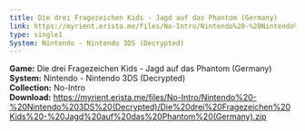 ```yaml
---
title: Die drei Fragezeichen Kids - Jagd auf das Phantom (Germany)
link: https://myrient.erista.me/files/No-Intro/Nintendo%20-%20Nintendo%203DS%20(Decrypted)/Die%20drei%20Fragezeichen%20Kids%20-%20Jagd%20auf%20das%20Phantom%20(Germany).zip
type: single1
System: Nintendo - Nintendo 3DS (Decrypted)
---
```

<b>Game:</b> Die drei Fragezeichen Kids - Jagd auf das Phantom (Germany)<br>
<b>System:</b> Nintendo - Nintendo 3DS (Decrypted)<br>
<b>Collection:</b> No-Intro<br>
<b>Download:</b> https://myrient.erista.me/files/No-Intro/Nintendo%20-%20Nintendo%203DS%20(Decrypted)/Die%20drei%20Fragezeichen%20Kids%20-%20Jagd%20auf%20das%20Phantom%20(Germany).zip